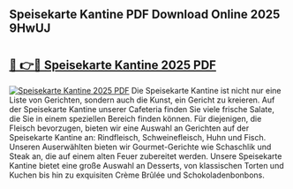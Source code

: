 ## Speisekarte Kantine PDF Download Online 2025 9HwUJ

# <h2><a href="http://gcb6jx9.nevu.top/?p=Speisekarte+Kantine">🔗 👉🔴 Speisekarte Kantine 2025 PDF</a></h2>

[![Speisekarte Kantine 2025 PDF](https://i.imgur.com/dBaPXMq.png)](http://gcb6jx9.nevu.top/?p=Speisekarte+Kantine)
Die Speisekarte Kantine ist nicht nur eine Liste von Gerichten, sondern auch die Kunst, ein Gericht zu kreieren. Auf der Speisekarte Kantine unserer Cafeteria finden Sie viele frische Salate, die Sie in einem speziellen Bereich finden können. Für diejenigen, die Fleisch bevorzugen, bieten wir eine Auswahl an Gerichten auf der Speisekarte Kantine an: Rindfleisch, Schweinefleisch, Huhn und Fisch. Unseren Auserwählten bieten wir Gourmet-Gerichte wie Schaschlik und Steak an, die auf einem alten Feuer zubereitet werden. Unsere Speisekarte Kantine bietet eine große Auswahl an Desserts, von klassischen Torten und Kuchen bis hin zu exquisiten Crème Brûlée und Schokoladenbonbons.
